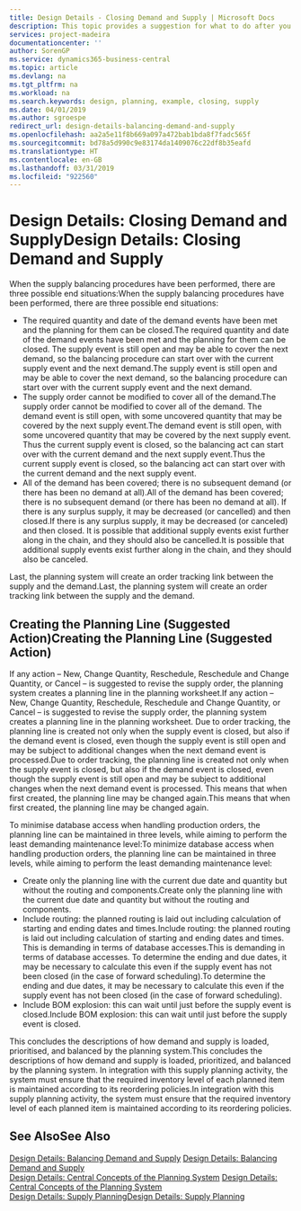 ```yaml
---
title: Design Details - Closing Demand and Supply | Microsoft Docs
description: This topic provides a suggestion for what to do after you perform supply balancing procedures.
services: project-madeira
documentationcenter: ''
author: SorenGP
ms.service: dynamics365-business-central
ms.topic: article
ms.devlang: na
ms.tgt_pltfrm: na
ms.workload: na
ms.search.keywords: design, planning, example, closing, supply
ms.date: 04/01/2019
ms.author: sgroespe
redirect_url: design-details-balancing-demand-and-supply
ms.openlocfilehash: aa2a5e11f8b669a097a472bab1bda8f7fadc565f
ms.sourcegitcommit: bd78a5d990c9e83174da1409076c22df8b35eafd
ms.translationtype: HT
ms.contentlocale: en-GB
ms.lasthandoff: 03/31/2019
ms.locfileid: "922560"
---
```

# <a name="design-details-closing-demand-and-supply"></a><span data-ttu-id="fdc4c-103">Design Details: Closing Demand and Supply</span><span class="sxs-lookup"><span data-stu-id="fdc4c-103">Design Details: Closing Demand and Supply</span></span>
<span data-ttu-id="fdc4c-104">When the supply balancing procedures have been performed, there are three possible end situations:</span><span class="sxs-lookup"><span data-stu-id="fdc4c-104">When the supply balancing procedures have been performed, there are three possible end situations:</span></span>  

* <span data-ttu-id="fdc4c-105">The required quantity and date of the demand events have been met and the planning for them can be closed.</span><span class="sxs-lookup"><span data-stu-id="fdc4c-105">The required quantity and date of the demand events have been met and the planning for them can be closed.</span></span> <span data-ttu-id="fdc4c-106">The supply event is still open and may be able to cover the next demand, so the balancing procedure can start over with the current supply event and the next demand.</span><span class="sxs-lookup"><span data-stu-id="fdc4c-106">The supply event is still open and may be able to cover the next demand, so the balancing procedure can start over with the current supply event and the next demand.</span></span>  
* <span data-ttu-id="fdc4c-107">The supply order cannot be modified to cover all of the demand.</span><span class="sxs-lookup"><span data-stu-id="fdc4c-107">The supply order cannot be modified to cover all of the demand.</span></span> <span data-ttu-id="fdc4c-108">The demand event is still open, with some uncovered quantity that may be covered by the next supply event.</span><span class="sxs-lookup"><span data-stu-id="fdc4c-108">The demand event is still open, with some uncovered quantity that may be covered by the next supply event.</span></span> <span data-ttu-id="fdc4c-109">Thus the current supply event is closed, so the balancing act can start over with the current demand and the next supply event.</span><span class="sxs-lookup"><span data-stu-id="fdc4c-109">Thus the current supply event is closed, so the balancing act can start over with the current demand and the next supply event.</span></span>  
* <span data-ttu-id="fdc4c-110">All of the demand has been covered; there is no subsequent demand (or there has been no demand at all).</span><span class="sxs-lookup"><span data-stu-id="fdc4c-110">All of the demand has been covered; there is no subsequent demand (or there has been no demand at all).</span></span> <span data-ttu-id="fdc4c-111">If there is any surplus supply, it may be decreased (or cancelled) and then closed.</span><span class="sxs-lookup"><span data-stu-id="fdc4c-111">If there is any surplus supply, it may be decreased (or canceled) and then closed.</span></span> <span data-ttu-id="fdc4c-112">It is possible that additional supply events exist further along in the chain, and they should also be cancelled.</span><span class="sxs-lookup"><span data-stu-id="fdc4c-112">It is possible that additional supply events exist further along in the chain, and they should also be canceled.</span></span>  

<span data-ttu-id="fdc4c-113">Last, the planning system will create an order tracking link between the supply and the demand.</span><span class="sxs-lookup"><span data-stu-id="fdc4c-113">Last, the planning system will create an order tracking link between the supply and the demand.</span></span>  

## <a name="creating-the-planning-line-suggested-action"></a><span data-ttu-id="fdc4c-114">Creating the Planning Line (Suggested Action)</span><span class="sxs-lookup"><span data-stu-id="fdc4c-114">Creating the Planning Line (Suggested Action)</span></span>  
<span data-ttu-id="fdc4c-115">If any action – New, Change Quantity, Reschedule, Reschedule and Change Quantity, or Cancel – is suggested to revise the supply order, the planning system creates a planning line in the planning worksheet.</span><span class="sxs-lookup"><span data-stu-id="fdc4c-115">If any action – New, Change Quantity, Reschedule, Reschedule and Change Quantity, or Cancel – is suggested to revise the supply order, the planning system creates a planning line in the planning worksheet.</span></span> <span data-ttu-id="fdc4c-116">Due to order tracking, the planning line is created not only when the supply event is closed, but also if the demand event is closed, even though the supply event is still open and may be subject to additional changes when the next demand event is processed.</span><span class="sxs-lookup"><span data-stu-id="fdc4c-116">Due to order tracking, the planning line is created not only when the supply event is closed, but also if the demand event is closed, even though the supply event is still open and may be subject to additional changes when the next demand event is processed.</span></span> <span data-ttu-id="fdc4c-117">This means that when first created, the planning line may be changed again.</span><span class="sxs-lookup"><span data-stu-id="fdc4c-117">This means that when first created, the planning line may be changed again.</span></span>  

<span data-ttu-id="fdc4c-118">To minimise database access when handling production orders, the planning line can be maintained in three levels, while aiming to perform the least demanding maintenance level:</span><span class="sxs-lookup"><span data-stu-id="fdc4c-118">To minimize database access when handling production orders, the planning line can be maintained in three levels, while aiming to perform the least demanding maintenance level:</span></span>  

* <span data-ttu-id="fdc4c-119">Create only the planning line with the current due date and quantity but without the routing and components.</span><span class="sxs-lookup"><span data-stu-id="fdc4c-119">Create only the planning line with the current due date and quantity but without the routing and components.</span></span>  
* <span data-ttu-id="fdc4c-120">Include routing: the planned routing is laid out including calculation of starting and ending dates and times.</span><span class="sxs-lookup"><span data-stu-id="fdc4c-120">Include routing: the planned routing is laid out including calculation of starting and ending dates and times.</span></span> <span data-ttu-id="fdc4c-121">This is demanding in terms of database accesses.</span><span class="sxs-lookup"><span data-stu-id="fdc4c-121">This is demanding in terms of database accesses.</span></span> <span data-ttu-id="fdc4c-122">To determine the ending and due dates, it may be necessary to calculate this even if the supply event has not been closed (in the case of forward scheduling).</span><span class="sxs-lookup"><span data-stu-id="fdc4c-122">To determine the ending and due dates, it may be necessary to calculate this even if the supply event has not been closed (in the case of forward scheduling).</span></span>  
* <span data-ttu-id="fdc4c-123">Include BOM explosion: this can wait until just before the supply event is closed.</span><span class="sxs-lookup"><span data-stu-id="fdc4c-123">Include BOM explosion: this can wait until just before the supply event is closed.</span></span>  

<span data-ttu-id="fdc4c-124">This concludes the descriptions of how demand and supply is loaded, prioritised, and balanced by the planning system.</span><span class="sxs-lookup"><span data-stu-id="fdc4c-124">This concludes the descriptions of how demand and supply is loaded, prioritized, and balanced by the planning system.</span></span> <span data-ttu-id="fdc4c-125">In integration with this supply planning activity, the system must ensure that the required inventory level of each planned item is maintained according to its reordering policies.</span><span class="sxs-lookup"><span data-stu-id="fdc4c-125">In integration with this supply planning activity, the system must ensure that the required inventory level of each planned item is maintained according to its reordering policies.</span></span>  

## <a name="see-also"></a><span data-ttu-id="fdc4c-126">See Also</span><span class="sxs-lookup"><span data-stu-id="fdc4c-126">See Also</span></span>  
<span data-ttu-id="fdc4c-127">[Design Details: Balancing Demand and Supply](design-details-balancing-demand-and-supply.md) </span><span class="sxs-lookup"><span data-stu-id="fdc4c-127">[Design Details: Balancing Demand and Supply](design-details-balancing-demand-and-supply.md) </span></span>  
<span data-ttu-id="fdc4c-128">[Design Details: Central Concepts of the Planning System](design-details-central-concepts-of-the-planning-system.md) </span><span class="sxs-lookup"><span data-stu-id="fdc4c-128">[Design Details: Central Concepts of the Planning System](design-details-central-concepts-of-the-planning-system.md) </span></span>  
[<span data-ttu-id="fdc4c-129">Design Details: Supply Planning</span><span class="sxs-lookup"><span data-stu-id="fdc4c-129">Design Details: Supply Planning</span></span>](design-details-supply-planning.md)
